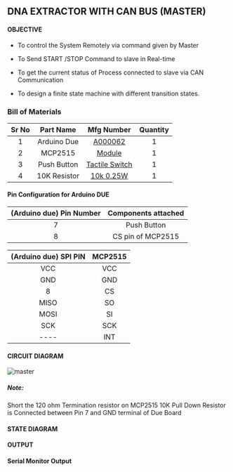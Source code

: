 ## DNA EXTRACTOR WITH CAN BUS (MASTER)

#### OBJECTIVE

* To control the System Remotely via command given by Master

* To Send START /STOP Command to slave in Real-time

* To get the current status of Process connected to slave via CAN Communication

* To design a finite state machine with different transition states.


### Bill of Materials

| Sr No |  Part Name   |                Mfg Number                | Quantity |
| :---: | :----------: | :--------------------------------------: | :------: |
|   1   | Arduino Due  | [A000062](https://www.digikey.in/en/products/detail/arduino/A000062/3712582) |    1     |
|   2   |   MCP2515    | [Module](https://robu.in/product/mcp2515-can-module-tja1050-receiver-spi-51-single-chip-program-routine-arduino/) |    1     |
|   3   | Push Button  | [Tactile Switch](https://robu.in/product/6x6x5-tactile-push-button-switch/) |    1     |
|   4   | 10K Resistor | [10k 0.25W](https://robu.in/product/10k-ohm-0-25w-metal-film-resistor-pack-of-100/) |    1     |

#### Pin Configuration for Arduino DUE

| (Arduino due) Pin Number | Components attached |
| :----------------------: | :-----------------: |
|            7             |     Push Button     |
|            8             |  CS pin of MCP2515  |

| (Arduino due) SPI PIN | MCP2515 |
| :-------------------: | :-----: |
|          VCC          |   VCC   |
|          GND          |   GND   |
|           8           |   CS    |
|         MISO          |   SO    |
|         MOSI          |   SI    |
|          SCK          |   SCK   |
|         ----          |   INT   |

#### CIRCUIT DIAGRAM
![master](https://user-images.githubusercontent.com/95620523/149609908-d8ea017d-9b13-4eb4-95a0-5bcd141ea7b1.jpeg)

##### Note: 
 Short the 120 ohm Termination resistor on MCP2515
 10K Pull Down Resistor is Connected between Pin 7 and GND terminal of Due  Board



#### STATE DIAGRAM



#### OUTPUT



#### Serial Monitor Output


